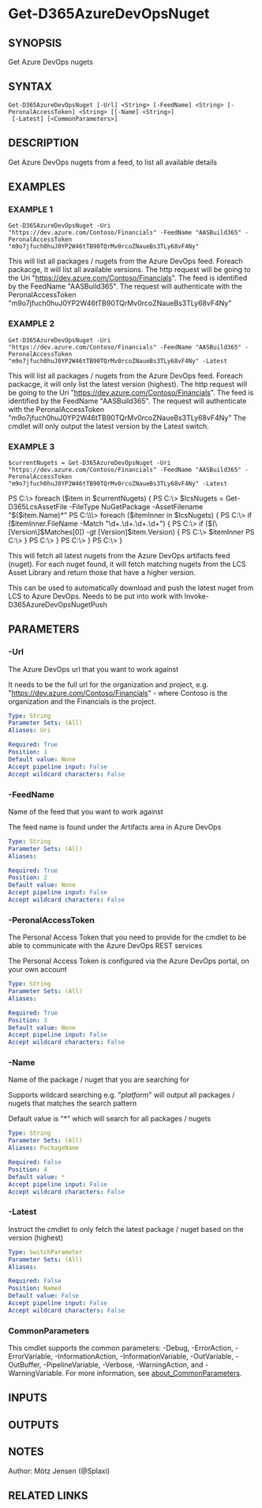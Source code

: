 ﻿---
external help file: d365fo.tools-help.xml
Module Name: d365fo.tools
online version:
schema: 2.0.0
---

# Get-D365AzureDevOpsNuget

## SYNOPSIS
Get Azure DevOps nugets

## SYNTAX

```
Get-D365AzureDevOpsNuget [-Url] <String> [-FeedName] <String> [-PeronalAccessToken] <String> [[-Name] <String>]
 [-Latest] [<CommonParameters>]
```

## DESCRIPTION
Get Azure DevOps nugets from a feed, to list all available details

## EXAMPLES

### EXAMPLE 1
```
Get-D365AzureDevOpsNuget -Uri "https://dev.azure.com/Contoso/Financials" -FeedName "AASBuild365" -PeronalAccessToken "m9o7jfuch0huJ0YP2W46tTB90TQrMv0rcoZNaueBs3TLy68vF4Ny"
```

This will list all packages / nugets from the Azure DevOps feed.
Foreach packacge, it will list all available versions.
The http request will be going to the Uri "https://dev.azure.com/Contoso/Financials".
The feed is identified by the FeedName "AASBuild365".
The request will authenticate with the PeronalAccessToken "m9o7jfuch0huJ0YP2W46tTB90TQrMv0rcoZNaueBs3TLy68vF4Ny"

### EXAMPLE 2
```
Get-D365AzureDevOpsNuget -Uri "https://dev.azure.com/Contoso/Financials" -FeedName "AASBuild365" -PeronalAccessToken "m9o7jfuch0huJ0YP2W46tTB90TQrMv0rcoZNaueBs3TLy68vF4Ny" -Latest
```

This will list all packages / nugets from the Azure DevOps feed.
Foreach packacge, it will only list the latest version (highest).
The http request will be going to the Uri "https://dev.azure.com/Contoso/Financials".
The feed is identified by the FeedName "AASBuild365".
The request will authenticate with the PeronalAccessToken "m9o7jfuch0huJ0YP2W46tTB90TQrMv0rcoZNaueBs3TLy68vF4Ny"
The cmdlet will only output the latest version by the Latest switch.

### EXAMPLE 3
```
$currentNugets = Get-D365AzureDevOpsNuget -Uri "https://dev.azure.com/Contoso/Financials" -FeedName "AASBuild365" -PeronalAccessToken "m9o7jfuch0huJ0YP2W46tTB90TQrMv0rcoZNaueBs3TLy68vF4Ny" -Latest
```

PS C:\\\> foreach ($item in $currentNugets) {
PS C:\\\>     $lcsNugets = Get-D365LcsAssetFile -FileType NuGetPackage -AssetFilename "$($item.Name)*"
PS C:\\\>     foreach ($itemInner in $lcsNugets) {
PS C:\\\>         if ($itemInner.FileName -Match "\d+\.\d+\.\d+\.\d+") {
PS C:\\\>             if ($(\[Version\]$Matches\[0\]) -gt \[Version\]$item.Version) {
PS C:\\\>                 $itemInner
PS C:\\\>             }
PS C:\\\>         }
PS C:\\\>     }
PS C:\\\> }

This will fetch all latest nugets from the Azure DevOps artifacts feed (nuget).
For each nuget found, it will fetch matching nugets from the LCS Asset Library and return those that have a higher version.

This can be used to automatically download and push the latest nuget from LCS to Azure DevOps.
Needs to be put into work with Invoke-D365AzureDevOpsNugetPush

## PARAMETERS

### -Url
The Azure DevOps url that you want to work against

It needs to be the full url for the organization and project, e.g.
"https://dev.azure.com/Contoso/Financials" - where Contoso is the organization and the Financials is the project.

```yaml
Type: String
Parameter Sets: (All)
Aliases: Uri

Required: True
Position: 1
Default value: None
Accept pipeline input: False
Accept wildcard characters: False
```

### -FeedName
Name of the feed that you want to work against

The feed name is found under the Artifacts area in Azure DevOps

```yaml
Type: String
Parameter Sets: (All)
Aliases:

Required: True
Position: 2
Default value: None
Accept pipeline input: False
Accept wildcard characters: False
```

### -PeronalAccessToken
The Personal Access Token that you need to provide for the cmdlet to be able to communicate with the Azure DevOps REST services

The Personal Access Token is configured via the Azure DevOps portal, on your own account

```yaml
Type: String
Parameter Sets: (All)
Aliases:

Required: True
Position: 3
Default value: None
Accept pipeline input: False
Accept wildcard characters: False
```

### -Name
Name of the package / nuget that you are searching for

Supports wildcard searching e.g.
"*platform*" will output all packages / nugets that matches the search pattern

Default value is "*" which will search for all packages / nugets

```yaml
Type: String
Parameter Sets: (All)
Aliases: PackageName

Required: False
Position: 4
Default value: *
Accept pipeline input: False
Accept wildcard characters: False
```

### -Latest
Instruct the cmdlet to only fetch the latest package / nuget based on the version (highest)

```yaml
Type: SwitchParameter
Parameter Sets: (All)
Aliases:

Required: False
Position: Named
Default value: False
Accept pipeline input: False
Accept wildcard characters: False
```

### CommonParameters
This cmdlet supports the common parameters: -Debug, -ErrorAction, -ErrorVariable, -InformationAction, -InformationVariable, -OutVariable, -OutBuffer, -PipelineVariable, -Verbose, -WarningAction, and -WarningVariable. For more information, see [about_CommonParameters](http://go.microsoft.com/fwlink/?LinkID=113216).

## INPUTS

## OUTPUTS

## NOTES
Author: Mötz Jensen (@Splaxi)

## RELATED LINKS

